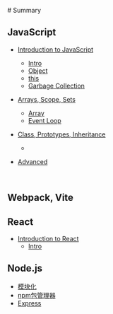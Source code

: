 ‌# Summary

## JavaScript

* [Introduction to JavaScript]()
  
    * [Intro](./JavaScript/Chapter1/1-1Introduction.md)
    * [Object](./JavaScript/Chapter1/1-2Object.md)
    * [this](./JavaScript/Prototypes&Inheritance.md)
    * [Garbage Collection]()
    
* [Arrays, Scope, Sets](./JavaScript/Chapter2/README.md)
  
    * [Array]()
  * [Event Loop](./JavaScript/Chapter2/2-4EventLoop.md)
  
* [Class, Prototypes, Inheritance]()

    * 

* [Advanced]()

    

    

  ​    

## Webpack, Vite

## React

* [Introduction to React](react.md)
  * [Intro](./React/Intro.md)

## Node.js

* [模块化](./Nodejs/Modulization.md)
* [npm包管理器](./Nodejs/npm.md)
* [Express](./Nodejs/Express.md)

